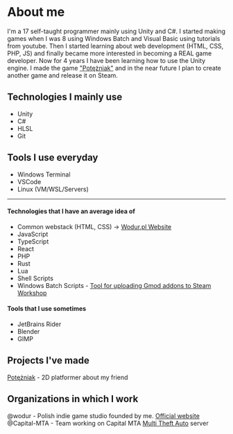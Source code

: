 # About me
I'm a 17 self-taught programmer mainly using Unity and C#.
I started making games when I was 8 using Windows Batch and Visual Basic using tutorials from youtube. 
Then I started learning about web development (HTML, CSS, PHP, JS) and finally became more interested in becoming a REAL game developer. 
Now for 4 years I have been learning how to use the Unity engine. I made the game ["Potężniak"](https://gamejolt.com/games/potezniak/473059) and in the near future I plan to create another game and release it on Steam.
## Technologies I mainly use
- Unity
- C#
- HLSL
- Git
## Tools I use everyday
- Windows Terminal
- VSCode
- Linux (VM/WSL/Servers)
___
#### Technologies that I have an average idea of
- Common webstack (HTML, CSS) -> [Wodur.pl Website](https://wodur.pl/)
- JavaScript
- TypeScript
- React
- PHP
- Rust
- Lua 
- Shell Scripts
- Windows Batch Scripts - [Tool for uploading Gmod addons to Steam Workshop](https://github.com/zigol01/jcx-gmod-tools)
#### Tools that I use sometimes
- JetBrains Rider
- Blender
- GIMP
## Projects I've made
[Potężniak](https://gamejolt.com/games/potezniak/473059) - 2D platformer about my friend
## Organizations in which I work
@wodur - Polish indie game studio founded by me. [Official website](https://wodur.pl/)
@Capital-MTA - Team working on Capital MTA [Multi Theft Auto](https://multitheftauto.com/) server